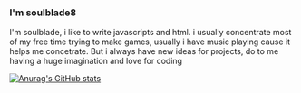 ### I'm soulblade8
I'm soulblade, i like to write javascripts and html. i usually concentrate most of my free time trying to make games, usually i have music playing cause it helps me concetrate. But i always have new ideas for projects, do to me having a huge imagination and love for coding

[![Anurag's GitHub stats](https://github-readme-stats.vercel.app/api?username=soulblade8)](https://github.com/soulblade8/github-readme-stats)
